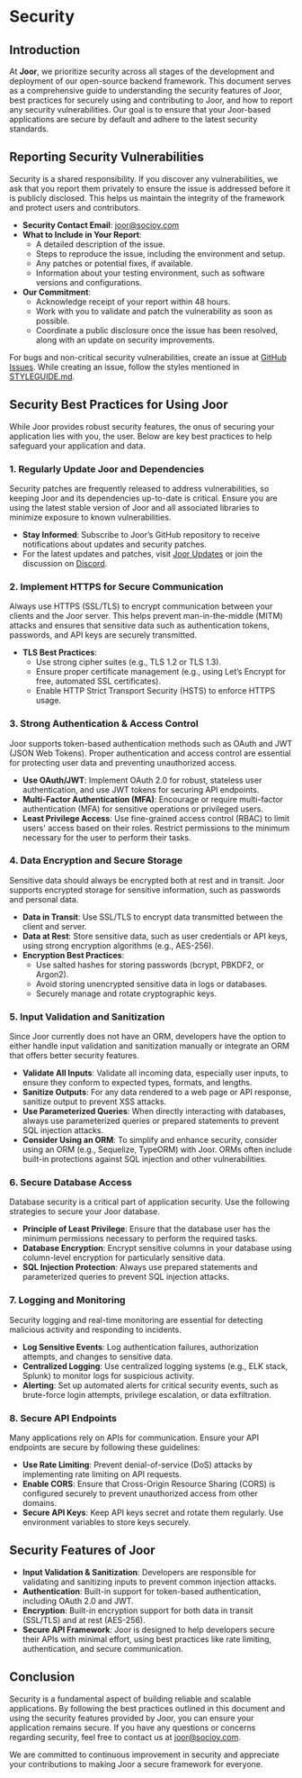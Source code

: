 # Security

## Introduction

At **Joor**, we prioritize security across all stages of the development and deployment of our open-source backend framework. This document serves as a comprehensive guide to understanding the security features of Joor, best practices for securely using and contributing to Joor, and how to report any security vulnerabilities. Our goal is to ensure that your Joor-based applications are secure by default and adhere to the latest security standards.

## Reporting Security Vulnerabilities

Security is a shared responsibility. If you discover any vulnerabilities, we ask that you report them privately to ensure the issue is addressed before it is publicly disclosed. This helps us maintain the integrity of the framework and protect users and contributors.

- **Security Contact Email**: [joor@socioy.com](mailto:joor@socioy.com)
- **What to Include in Your Report**:
  - A detailed description of the issue.
  - Steps to reproduce the issue, including the environment and setup.
  - Any patches or potential fixes, if available.
  - Information about your testing environment, such as software versions and configurations.
- **Our Commitment**:
  - Acknowledge receipt of your report within 48 hours.
  - Work with you to validate and patch the vulnerability as soon as possible.
  - Coordinate a public disclosure once the issue has been resolved, along with an update on security improvements.

For bugs and non-critical security vulnerabilities, create an issue at [GitHub Issues](https://github.com/socioy/joor/issues).
While creating an issue, follow the styles mentioned in [STYLEGUIDE.md](https://github.com/socioy/joor/blob/pro/STYLEGUIDE.md).

## Security Best Practices for Using Joor

While Joor provides robust security features, the onus of securing your application lies with you, the user. Below are key best practices to help safeguard your application and data.

### 1. Regularly Update Joor and Dependencies

Security patches are frequently released to address vulnerabilities, so keeping Joor and its dependencies up-to-date is critical. Ensure you are using the latest stable version of Joor and all associated libraries to minimize exposure to known vulnerabilities.

- **Stay Informed**: Subscribe to Joor’s GitHub repository to receive notifications about updates and security patches.
- For the latest updates and patches, visit [Joor Updates](https://joor.socioy.com/updates) or join the discussion on [Discord](https://discord.gg/eepjRJJD6c).

### 2. Implement HTTPS for Secure Communication

Always use HTTPS (SSL/TLS) to encrypt communication between your clients and the Joor server. This helps prevent man-in-the-middle (MITM) attacks and ensures that sensitive data such as authentication tokens, passwords, and API keys are securely transmitted.

- **TLS Best Practices**:
  - Use strong cipher suites (e.g., TLS 1.2 or TLS 1.3).
  - Ensure proper certificate management (e.g., using Let’s Encrypt for free, automated SSL certificates).
  - Enable HTTP Strict Transport Security (HSTS) to enforce HTTPS usage.

### 3. Strong Authentication & Access Control

Joor supports token-based authentication methods such as OAuth and JWT (JSON Web Tokens). Proper authentication and access control are essential for protecting user data and preventing unauthorized access.

- **Use OAuth/JWT**: Implement OAuth 2.0 for robust, stateless user authentication, and use JWT tokens for securing API endpoints.
- **Multi-Factor Authentication (MFA)**: Encourage or require multi-factor authentication (MFA) for sensitive operations or privileged users.
- **Least Privilege Access**: Use fine-grained access control (RBAC) to limit users' access based on their roles. Restrict permissions to the minimum necessary for the user to perform their tasks.

### 4. Data Encryption and Secure Storage

Sensitive data should always be encrypted both at rest and in transit. Joor supports encrypted storage for sensitive information, such as passwords and personal data.

- **Data in Transit**: Use SSL/TLS to encrypt data transmitted between the client and server.
- **Data at Rest**: Store sensitive data, such as user credentials or API keys, using strong encryption algorithms (e.g., AES-256).
- **Encryption Best Practices**:
  - Use salted hashes for storing passwords (bcrypt, PBKDF2, or Argon2).
  - Avoid storing unencrypted sensitive data in logs or databases.
  - Securely manage and rotate cryptographic keys.

### 5. Input Validation and Sanitization

Since Joor currently does not have an ORM, developers have the option to either handle input validation and sanitization manually or integrate an ORM that offers better security features.

- **Validate All Inputs**: Validate all incoming data, especially user inputs, to ensure they conform to expected types, formats, and lengths.
- **Sanitize Outputs**: For any data rendered to a web page or API response, sanitize output to prevent XSS attacks.
- **Use Parameterized Queries**: When directly interacting with databases, always use parameterized queries or prepared statements to prevent SQL injection attacks.
- **Consider Using an ORM**: To simplify and enhance security, consider using an ORM (e.g., Sequelize, TypeORM) with Joor. ORMs often include built-in protections against SQL injection and other vulnerabilities.

### 6. Secure Database Access

Database security is a critical part of application security. Use the following strategies to secure your Joor database.

- **Principle of Least Privilege**: Ensure that the database user has the minimum permissions necessary to perform the required tasks.
- **Database Encryption**: Encrypt sensitive columns in your database using column-level encryption for particularly sensitive data.
- **SQL Injection Protection**: Always use prepared statements and parameterized queries to prevent SQL injection attacks.

### 7. Logging and Monitoring

Security logging and real-time monitoring are essential for detecting malicious activity and responding to incidents.

- **Log Sensitive Events**: Log authentication failures, authorization attempts, and changes to sensitive data.
- **Centralized Logging**: Use centralized logging systems (e.g., ELK stack, Splunk) to monitor logs for suspicious activity.
- **Alerting**: Set up automated alerts for critical security events, such as brute-force login attempts, privilege escalation, or data exfiltration.

### 8. Secure API Endpoints

Many applications rely on APIs for communication. Ensure your API endpoints are secure by following these guidelines:

- **Use Rate Limiting**: Prevent denial-of-service (DoS) attacks by implementing rate limiting on API requests.
- **Enable CORS**: Ensure that Cross-Origin Resource Sharing (CORS) is configured securely to prevent unauthorized access from other domains.
- **Secure API Keys**: Keep API keys secret and rotate them regularly. Use environment variables to store keys securely.

## Security Features of Joor

- **Input Validation & Sanitization**: Developers are responsible for validating and sanitizing inputs to prevent common injection attacks.
- **Authentication**: Built-in support for token-based authentication, including OAuth 2.0 and JWT.
- **Encryption**: Built-in encryption support for both data in transit (SSL/TLS) and at rest (AES-256).
- **Secure API Framework**: Joor is designed to help developers secure their APIs with minimal effort, using best practices like rate limiting, authentication, and secure communication.

## Conclusion

Security is a fundamental aspect of building reliable and scalable applications. By following the best practices outlined in this document and using the security features provided by Joor, you can ensure your application remains secure. If you have any questions or concerns regarding security, feel free to contact us at [joor@socioy.com](mailto:joor@socioy.com).

We are committed to continuous improvement in security and appreciate your contributions to making Joor a secure framework for everyone.
